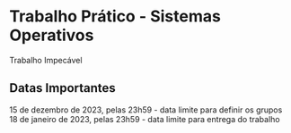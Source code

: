 # Trabalho Prático - Sistemas Operativos
Trabalho Impecável

## Datas Importantes
15 de dezembro de 2023, pelas 23h59 - data limite para definir os grupos
18 de janeiro de 2023, pelas 23h59 - data limite para entrega do trabalho
